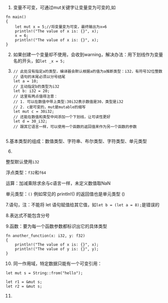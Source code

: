 
  1. 变量不可变，可通过mut关键字让变量变为可变的,如
```
fn main()
{
    let mut x = 5;//将变量变为可变，最终输出为x=6
    println!("The value of x is: {}", x);
    x = 6;
    println!("The value of x is: {}", x);
}
```
 2. 如果创建一个变量却不使用，会收到warning，解决办法：用下划线作为变量名的开头，如```let _x = 5;```
 3. ```//使用let来声明变量，进行绑定，a是不可变的
    // 此处没有指定a的类型，编译器会默认根据a的值为a推断类型：i32，有符号32位整数
    // 语句的末尾必须以分号结尾
    let a = 10;
    // 主动指定b的类型为i32
    let b: i32 = 20;
    // 这里有两点值得注意：
    // 1. 可以在数值中带上类型:30i32表示数值是30，类型是i32
    // 2. c是可变的，mut是mutable的缩写
    let mut c = 30i32;
    // 还能在数值和类型中间添加一个下划线，让可读性更好
    let d = 30_i32;
    // 跟其它语言一样，可以使用一个函数的返回值来作为另一个函数的参数


5.基本类型的组成：数值类型、字符串、布尔类型、字符类型、单元类型

6.
整型默认使用```i32```

浮点类型：```f32```和```f64```

运算：加减乘除求余与c语言一样，未定义数值取NaN 

单元类型：```()``` 例如常见的 println!() 的返回值也是单元类型 ()

7.语句，注：不能将 let 语句赋值给其它值，如```let b = (let a = 8);```是错误的

8.表达式不能包含分号

9.函数：要为每一个函数参数都标识出它的具体类型
```
fn another_function(x: i32, y: f32)
{
    println!("The value of x is: {}", x);
    println!("The value of y is: {}", y);
}
```

10. 同一作用域，特定数据只能有一个可变引用：
```
let mut s = String::from("hello");

let r1 = &mut s;
let r2 = &mut s;
```
11.





  


